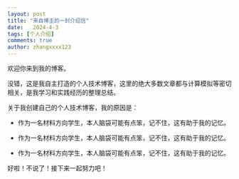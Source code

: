 ```yaml
---
layout: post
title: "来自博主的一封介绍信"
date:   2024-4-3
tags: [个人介绍]
comments: true
author: zhangxxxx123
---
```


欢迎你来到我的博客。

<!-- more -->

没错，这是我自主打造的个人技术博客，这里的绝大多数文章都与计算模拟等密切相关，是我学习和实践经历的整理总结。

关于我创建自己的个人技术博客，我的原因是：

- 作为一名材料方向学生，本人脑袋可能有点笨，记不住，这有助于我的记忆。

- 作为一名材料方向学生，本人脑袋可能有点笨，记不住，这有助于我的记忆。

- 作为一名材料方向学生，本人脑袋可能有点笨，记不住，这有助于我的记忆。

好啦！不说了！接下来一起努力吧！
